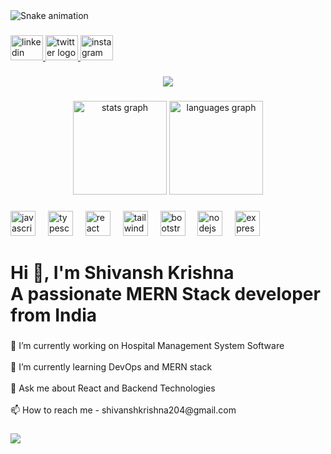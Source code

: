 <img src="https://raw.githubusercontent.com/shivanshkrishna/shivanshkrishna/output/snake.svg" alt="Snake animation" />

###

<p align="left"></p>

###

<div align="left">
  <a href="www.linkedin.com/in/shivanshkrishna" target="_blank">
    <img src="https://raw.githubusercontent.com/maurodesouza/profile-readme-generator/master/src/assets/icons/social/linkedin/default.svg" width="52" height="40" alt="linkedin logo"  />
  </a>
  <a href="shivanshkrishna" target="_blank">
    <img src="https://raw.githubusercontent.com/maurodesouza/profile-readme-generator/master/src/assets/icons/social/twitter/default.svg" width="52" height="40" alt="twitter logo"  />
  </a>
  <a href="iamshivanshkrishna" target="_blank">
    <img src="https://raw.githubusercontent.com/maurodesouza/profile-readme-generator/master/src/assets/icons/social/instagram/default.svg" width="52" height="40" alt="instagram logo"  />
  </a>
</div>

###

<div align="center">
  <img src="https://profile-counter.glitch.me/shivanshkrishna/count.svg?"  />
</div>

###

<div align="center">
  <img src="https://github-readme-stats.vercel.app/api?username=shivanshkrishna&hide_title=false&hide_rank=false&show_icons=true&include_all_commits=true&count_private=true&disable_animations=false&theme=dracula&locale=en&hide_border=false&order=1" height="150" alt="stats graph"  />
  <img src="https://github-readme-stats.vercel.app/api/top-langs?username=shivanshkrishna&locale=en&hide_title=false&layout=compact&card_width=320&langs_count=5&theme=dracula&hide_border=false&order=2" height="150" alt="languages graph"  />
</div>

###

<div align="left">
  <img src="https://cdn.jsdelivr.net/gh/devicons/devicon/icons/javascript/javascript-original.svg" height="40" alt="javascript logo"  />
  <img width="12" />
  <img src="https://cdn.jsdelivr.net/gh/devicons/devicon/icons/typescript/typescript-original.svg" height="40" alt="typescript logo"  />
  <img width="12" />
  <img src="https://cdn.jsdelivr.net/gh/devicons/devicon/icons/react/react-original.svg" height="40" alt="react logo"  />
  <img width="12" />
  <img src="https://cdn.jsdelivr.net/gh/devicons/devicon/icons/tailwindcss/tailwindcss-original-wordmark.svg" height="40" alt="tailwindcss logo"  />
  <img width="12" />
  <img src="https://cdn.jsdelivr.net/gh/devicons/devicon/icons/bootstrap/bootstrap-original.svg" height="40" alt="bootstrap logo"  />
  <img width="12" />
  <img src="https://cdn.jsdelivr.net/gh/devicons/devicon/icons/nodejs/nodejs-original.svg" height="40" alt="nodejs logo"  />
  <img width="12" />
  <img src="https://cdn.jsdelivr.net/gh/devicons/devicon/icons/express/express-original.svg" height="40" alt="express logo"  />
</div>

###

<h1 align="left">Hi 👋, I'm Shivansh Krishna<br>A passionate MERN Stack developer from India</h1>

###

<p align="left">🔭 I’m currently working on Hospital Management System Software<br><br>🌱 I’m currently learning DevOps and MERN stack<br><br>💬 Ask me about React and Backend Technologies<br><br>📫 How to reach me - shivanshkrishna204@gmail.com</p>

###

<img align="left" height="" src="https://encrypted-tbn0.gstatic.com/images?q=tbn:ANd9GcTa1S-0Xs-931k56qsL-REAhF0OzRlfxUjgPYFzV6HgkQ&s"  />

###
